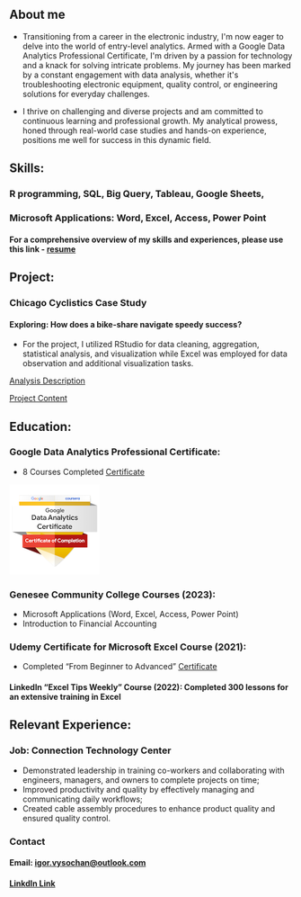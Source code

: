 ## About me

- Transitioning from a career in the electronic industry, I'm now eager to delve into the world of entry-level analytics. Armed with a Google Data Analytics Professional Certificate, I'm driven by a passion for technology and a knack for solving intricate problems. My journey has been marked by a constant engagement with data analysis, whether it's troubleshooting electronic equipment, quality control, or engineering solutions for everyday challenges.

- I thrive on challenging and diverse projects and am committed to continuous learning and professional growth. My analytical prowess, honed through real-world case studies and hands-on experience, positions me well for success in this dynamic field.

## Skills:

### R programming, SQL, Big Query, Tableau, Google Sheets,
### Microsoft Applications: Word, Excel, Access, Power Point
#### For a comprehensive overview of my skills and experiences, please use this link - [resume](Igors_Resume.pdf)

## Project:
### Chicago Cyclistics Case Study
#### Exploring: How does a bike-share navigate speedy success?
- For the project, I utilized RStudio for data cleaning, aggregation, statistical analysis, and visualization while Excel was employed for data observation and additional visualization tasks.

[Analysis Description](Analysis%20Description.pdf)  

[Project Content](Project%20content.pdf)

## Education:

### Google Data Analytics Professional Certificate:
- 8 Courses Completed
[Certificate](https://www.coursera.org/share/2ee91bdc4a89b821fbb89e80e85a6241)

![Coursera Badge](/Images/google_badge.png)

### Genesee Community College Courses (2023):
- Microsoft Applications (Word, Excel, Access, Power Point)
- Introduction to Financial Accounting

### Udemy Certificate for Microsoft Excel Course (2021):  
- Completed “From Beginner to Advanced”
[Certificate](https://www.udemy.com/certificate/UC-b6f25bf5-7a81-440d-9fb2-c4453ca03353/)

#### LinkedIn “Excel Tips Weekly” Course (2022): Completed 300 lessons for an extensive training in Excel

## Relevant Experience:
### Job: Connection Technology Center
- Demonstrated leadership in training co-workers and collaborating with engineers, managers, and owners to complete projects on time;
- Improved productivity and quality by effectively managing and communicating daily workflows;
- Created cable assembly procedures to enhance product quality and ensured quality control.

### Contact
#### Email:  igor.vysochan@outlook.com
#### [LinkdIn Link](https://www.linkedin.com/in/igor-vysochanskyy-7ab4922a2/) 

